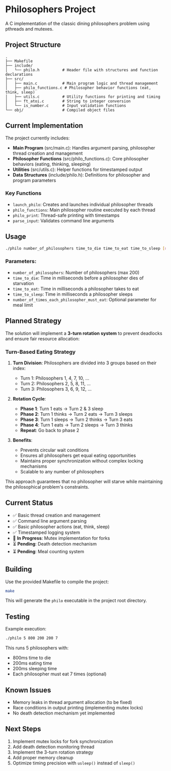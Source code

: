 # Philosophers Project

A C implementation of the classic dining philosophers problem using pthreads and mutexes.

## Project Structure

```
.
├── Makefile
├── include/
│   └── philo.h          # Header file with structures and function declarations
├── src/
│   ├── main.c           # Main program logic and thread management
│   ├── philo_functions.c # Philosopher behavior functions (eat, think, sleep)
│   ├── utils.c          # Utility functions for printing and timing
│   ├── ft_atoi.c        # String to integer conversion
│   └── is_number.c      # Input validation functions
└── obj/                 # Compiled object files
```

## Current Implementation

The project currently includes:

- **Main Program** (src/main.c): Handles argument parsing, philosopher thread creation and management
- **Philosopher Functions** (src/philo_functions.c): Core philosopher behaviors (eating, thinking, sleeping)
- **Utilities** (src/utils.c): Helper functions for timestamped output
- **Data Structures** (include/philo.h): Definitions for philosopher and program parameters

### Key Functions

- `launch_philo`: Creates and launches individual philosopher threads
- `philo_functions`: Main philosopher routine executed by each thread
- `philo_print`: Thread-safe printing with timestamps
- `parse_input`: Validates command line arguments

## Usage

```bash
./philo number_of_philosophers time_to_die time_to_eat time_to_sleep [number_of_times_each_philosopher_must_eat]
```

### Parameters:
- `number_of_philosophers`: Number of philosophers (max 200)
- `time_to_die`: Time in milliseconds before a philosopher dies of starvation
- `time_to_eat`: Time in milliseconds a philosopher takes to eat
- `time_to_sleep`: Time in milliseconds a philosopher sleeps
- `number_of_times_each_philosopher_must_eat`: Optional parameter for meal limit

## Planned Strategy

The solution will implement a **3-turn rotation system** to prevent deadlocks and ensure fair resource allocation:

### Turn-Based Eating Strategy

1. **Turn Division**: Philosophers are divided into 3 groups based on their index:
   - Turn 1: Philosophers 1, 4, 7, 10, ...
   - Turn 2: Philosophers 2, 5, 8, 11, ...
   - Turn 3: Philosophers 3, 6, 9, 12, ...

2. **Rotation Cycle**:
   - **Phase 1**: Turn 1 eats → Turn 2 & 3 sleep
   - **Phase 2**: Turn 1 thinks → Turn 2 eats → Turn 3 sleeps
   - **Phase 3**: Turn 1 sleeps → Turn 2 thinks → Turn 3 eats
   - **Phase 4**: Turn 1 eats → Turn 2 sleeps → Turn 3 thinks
   - **Repeat**: Go back to phase 2

3. **Benefits**:
   - Prevents circular wait conditions
   - Ensures all philosophers get equal eating opportunities
   - Maintains proper synchronization without complex locking mechanisms
   - Scalable to any number of philosophers

This approach guarantees that no philosopher will starve while maintaining the philosophical problem's constraints.

## Current Status

- ✅ Basic thread creation and management
- ✅ Command line argument parsing
- ✅ Basic philosopher actions (eat, think, sleep)
- ✅ Timestamped logging system
- 🔄 **In Progress**: Mutex implementation for forks
- ⏳ **Pending**: Death detection mechanism
- ⏳ **Pending**: Meal counting system

## Building

Use the provided Makefile to compile the project:

```bash
make
```

This will generate the `philo` executable in the project root directory.

## Testing

Example execution:

```bash
./philo 5 800 200 200 7
```

This runs 5 philosophers with:
- 800ms time to die
- 200ms eating time
- 200ms sleeping time
- Each philosopher must eat 7 times (optional)

## Known Issues

- Memory leaks in thread argument allocation (to be fixed)
- Race conditions in output printing (implementing mutex locks)
- No death detection mechanism yet implemented

## Next Steps

1. Implement mutex locks for fork synchronization
2. Add death detection monitoring thread
3. Implement the 3-turn rotation strategy
4. Add proper memory cleanup
5. Optimize timing precision with `usleep()` instead of `sleep()`
